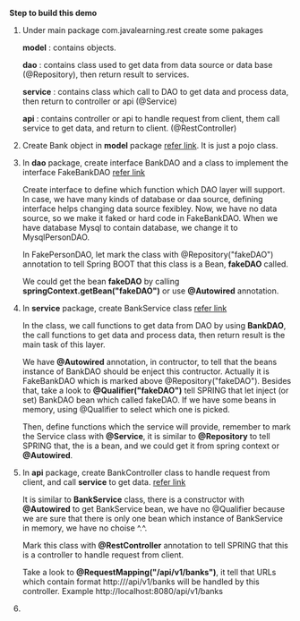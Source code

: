 **Step to build this demo**

1. Under main package com.javalearning.rest create some pakages

    **model** : contains objects.
    
    **dao** : contains class used to get data from data source or data base (@Repository), then return result to services.
    
    **service** : contains class which call to DAO to get data and process data, then return to controller or api (@Service)
    
    **api** : contains controller or api to handle request from client, them call service to get data, and return to client. (@RestController)
    
    
2. Create Bank object in **model** package [refer link](https://github.com/colenhuttran/spring-seftstudy/blob/master/Restful_spring_boot/src/main/java/com/javalearning/rest/model/Bank.java). It is just a pojo class.

3. In **dao** package, create interface BankDAO and a class to implement the interface FakeBankDAO [refer link](https://github.com/colenhuttran/spring-seftstudy/tree/master/Restful_spring_boot/src/main/java/com/javalearning/rest/dao)

    Create interface to define which function which DAO layer will support. In case, we have many kinds of database or daa source, 
    defining interface helps changing data source fexibley. Now, we have no data source, so we make it faked or hard code in FakeBankDAO.
    When we have database Mysql to contain database, we change it to MysqlPersonDAO.
  
    In FakePersonDAO, let mark the class with @Repository("fakeDAO") annotation to tell 
    Spring BOOT that this class is a Bean, **fakeDAO**  called.
    
    We could get the bean **fakeDAO** by calling **springContext.getBean("fakeDAO")** or use **@Autowired** annotation.
    
    
4. In **service** package, create BankService class [refer link](https://github.com/colenhuttran/spring-seftstudy/tree/master/Restful_spring_boot/src/main/java/com/javalearning/rest/service)

    In the class, we call functions to get data from DAO by using **BankDAO**, the call functions to get data and process data,
    then return result is the main task of this layer.
    
    We have **@Autowired** annotation, in contructor, to tell that the beans instance of BankDAO should be enject this contructor.
    Actually it is FakeBankDAO which is marked above @Repository("fakeDAO"). Besides that, take a look to **@Qualifier("fakeDAO")** 
    tell SPRING that let inject (or set) BankDAO bean which called fakeDAO. If we have some beans in memory, using @Qualifier to select which 
    one is picked.
    
    Then, define functions which the service will provide, remember to mark the Service class with **@Service**, it is similar to **@Repository**
    to tell SPRING that, the is a bean, and we could get it from spring context or **@Autowired**.
    
5. In **api** package, create BankController class to handle request from client, and call **service** to get data. 
[refer link](https://github.com/colenhuttran/spring-seftstudy/tree/master/Restful_spring_boot/src/main/java/com/javalearning/rest/api)

    It is similar to **BankService** class, there is a constructor with **@Autowired** to get BankService bean, we have no @Qualifier 
    because we are sure that there is only one bean which instance of BankService in memory, we have no choise ^.^.
    
    Mark this class with **@RestController** annotation to tell SPRING that this is a controller to handle request from client.
    
    Take a look to **@RequestMapping("/api/v1/banks")**, it tell that URLs which contain format http://<your-web-sside>/api/v1/banks 
    will be handled by this controller. Example http://localhost:8080/api/v1/banks
    
6. 

    
  
  
  



    

